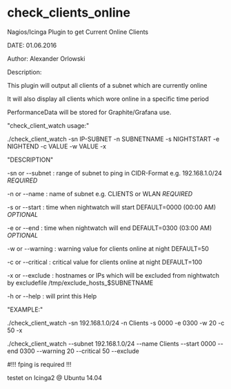 # check_clients_online
Nagios/Icinga Plugin to get Current Online Clients

DATE: 01.06.2016

Author: Alexander Orlowski

Description:

This plugin will output all clients of a subnet which are currently online

It will also display all clients which wore online in a specific time period

PerformanceData will be stored for Graphite/Grafana use.

"check_client_watch usage:"

./check_client_watch -sn IP-SUBNET -n SUBNETNAME -s NIGHTSTART -e NIGHTEND -c VALUE -w VALUE -x

"DESCRIPTION"

-sn or --subnet		: range of subnet to ping in CIDR-Format e.g. 192.168.1.0/24 *REQUIRED*

-n or --name		: name of subnet e.g. CLIENTS or WLAN *REQUIRED*

-s or --start		: time when nightwatch will start DEFAULT=0000 (00:00 AM) *OPTIONAL*

-e or --end		: time when nightwatch will end DEFAULT=0300 (03:00 AM) *OPTIONAL*

-w or --warning		: warning value for clients online at night DEFAULT=50

-c or --critical	: critical value for clients online at night DEFAULT=100

-x or --exclude		: hostnames or IPs which will be excluded from nightwatch by excludefile /tmp/exclude_hosts_$SUBNETNAME 

-h or --help      	: will print this Help

"EXAMPLE:"

./check_client_watch -sn 192.168.1.0/24 -n Clients -s 0000 -e 0300 -w 20 -c 50 -x

./check_client_watch --subnet 192.168.1.0/24 --name Clients --start 0000 --end 0300 --warning 20 --critical 50 --exclude

#!!! fping is required !!!

testet on Icinga2 @ Ubuntu 14.04
